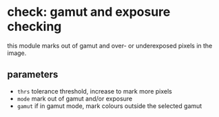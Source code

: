 # check: gamut and exposure checking

this module marks out of gamut and over- or underexposed pixels in the image.

## parameters

* `thrs` tolerance threshold, increase to mark more pixels
* `mode` mark out of gamut and/or exposure
* `gamut` if in gamut mode, mark colours outside the selected gamut
